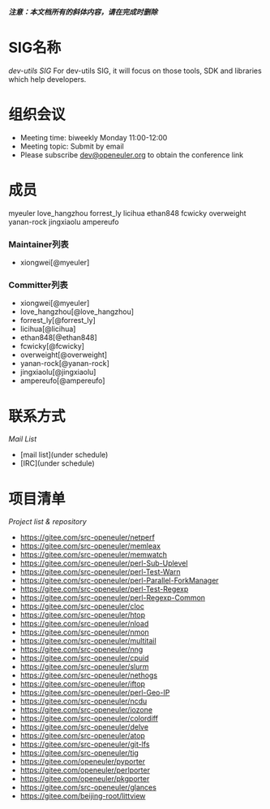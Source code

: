 ***注意：本文档所有的斜体内容，请在完成时删除***

# SIG名称

*dev-utils SIG*
For dev-utils SIG, it will focus on those tools, SDK and libraries which help developers. 



# 组织会议

- Meeting time: biweekly Monday 11:00-12:00
- Meeting topic: Submit by email
- Please subscribe dev@openeuler.org to obtain the conference link




# 成员
myeuler
love_hangzhou
forrest_ly
licihua
ethan848
fcwicky
overweight
yanan-rock
jingxiaolu
ampereufo


### Maintainer列表

- xiongwei[@myeuler]



### Committer列表

- xiongwei[@myeuler]
- love_hangzhou[@love_hangzhou]
- forrest_ly[@forrest_ly]
- licihua[@licihua]
- ethan848[@ethan848]
- fcwicky[@fcwicky]
- overweight[@overweight]
- yanan-rock[@yanan-rock]
- jingxiaolu[@jingxiaolu]
- ampereufo[@ampereufo]



# 联系方式

*Mail List*

- [mail list](under schedule)
- [IRC](under schedule)


# 项目清单

*Project list & repository*
- https://gitee.com/src-openeuler/netperf
- https://gitee.com/src-openeuler/memleax
- https://gitee.com/src-openeuler/memwatch
- https://gitee.com/src-openeuler/perl-Sub-Uplevel
- https://gitee.com/src-openeuler/perl-Test-Warn
- https://gitee.com/src-openeuler/perl-Parallel-ForkManager
- https://gitee.com/src-openeuler/perl-Test-Regexp
- https://gitee.com/src-openeuler/perl-Regexp-Common
- https://gitee.com/src-openeuler/cloc
- https://gitee.com/src-openeuler/htop
- https://gitee.com/src-openeuler/nload
- https://gitee.com/src-openeuler/nmon
- https://gitee.com/src-openeuler/multitail
- https://gitee.com/src-openeuler/nng
- https://gitee.com/src-openeuler/cpuid
- https://gitee.com/src-openeuler/slurm
- https://gitee.com/src-openeuler/nethogs
- https://gitee.com/src-openeuler/iftop
- https://gitee.com/src-openeuler/perl-Geo-IP
- https://gitee.com/src-openeuler/ncdu
- https://gitee.com/src-openeuler/iozone
- https://gitee.com/src-openeuler/colordiff 
- https://gitee.com/src-openeuler/delve
- https://gitee.com/src-openeuler/atop
- https://gitee.com/src-openeuler/git-lfs
- https://gitee.com/src-openeuler/tig
- https://gitee.com/openeuler/pyporter
- https://gitee.com/openeuler/perlporter
- https://gitee.com/openeuler/pkgporter
- https://gitee.com/src-openeuler/glances
- https://gitee.com/beijing-root/littview
